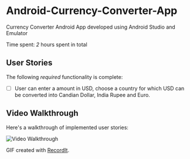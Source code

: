 # Android-Currency-Converter-App
Currency Converter Android App developed using Android Studio and Emulator

Time spent: *2* hours spent in total

## User Stories

The following *required* functionality is complete:

* [ ] User can enter a amount in USD, choose a country for which USD can be converted into Candian Dollar, India Rupee and Euro.

## Video Walkthrough 

Here's a walkthrough of implemented user stories:

<img src='http://g.recordit.co/UHj549a4A6.gif' title='Video Walkthrough' width='' alt='Video Walkthrough' />

GIF created with [RecordIt](http://www.recordit.co).
